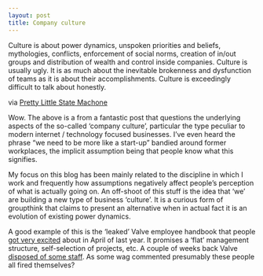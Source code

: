 ```yaml
---
layout: post
title: Company culture
---
```


Culture is about power dynamics, unspoken priorities and beliefs, mythologies, conflicts, enforcement of social norms, creation of in/out groups and distribution of wealth and control inside companies. Culture is usually ugly. It is as much about the inevitable brokenness and dysfunction of teams as it is about their accomplishments. Culture is exceedingly difficult to talk about honestly.

via [Pretty Little State Machone](http://blog.prettylittlestatemachine.com/blog/2013/02/20/what-your-culture-really-says/)
 	
Wow. The above is a from a fantastic post that questions the underlying aspects of the so-called ‘company culture’, particular the type peculiar to modern internet / technology focused businesses. I’ve even heard the phrase “we need to be more like a start-up” bandied around former workplaces, the implicit assumption being that people know what this signifies.

My focus on this blog has been mainly related to the discipline in which I work and frequently how assumptions negatively affect people’s perception of what is actually going on. An off-shoot of this stuff is the idea that ‘we’ are building a new type of business ‘culture’. It is a curious form of groupthink that claims to present an alternative when in actual fact it is an evolution of existing power dynamics.

A good example of this is the ‘leaked’ Valve employee handbook that people [got very excited](http://www.forbes.com/sites/stevedenning/2012/04/27/a-glimpse-at-a-workplace-of-the-future-valve/) about in April of last year. It promises a ‘flat’ management structure, self-selection of projects, etc. A couple of weeks back Valve [disposed of some staff](http://www.gamasutra.com/view/news/186592/Several_out_of_work_as_Valve_makes_large_decisions_about_its_future.php). As some wag commented presumably these people all fired themselves?